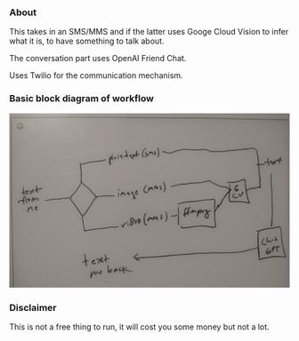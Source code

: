 ### About

This takes in an SMS/MMS and if the latter uses Googe Cloud Vision to infer what it is, to have something to talk about.

The conversation part uses OpenAI Friend Chat.

Uses Twilio for the communication mechanism.

### Basic block diagram of workflow

<img src="./plan.JPG" width="800"/>

### Disclaimer

This is not a free thing to run, it will cost you some money but not a lot.

